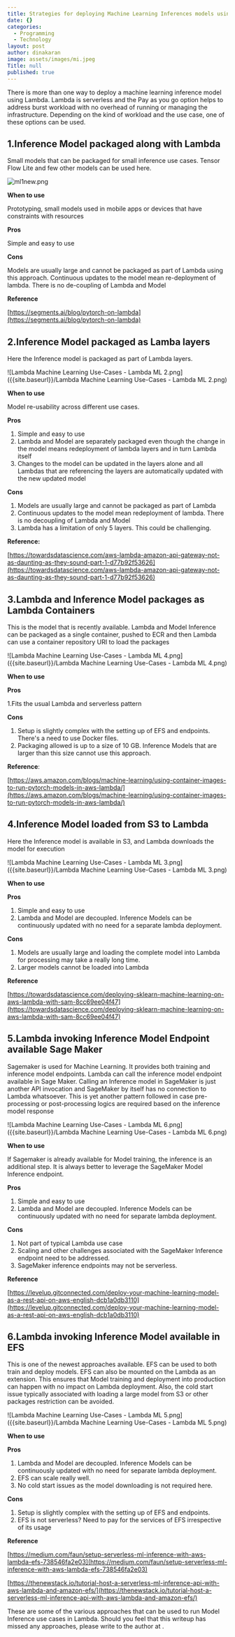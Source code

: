 ```yaml
---
title: Strategies for deploying Machine Learning Inferences models using Lambda
date: {}
categories:
  - Programming
  - Technology
layout: post
author: dinakaran
image: assets/images/mi.jpeg
Title: null
published: true
---
```


There is more than one way to deploy a machine learning inference model using Lambda. Lambda is serverless and the Pay as you go option helps to address burst workload with no overhead of running or managing the infrastructure. Depending on the kind of workload and the use case, one of these options can be used.

## 1.Inference Model packaged along with Lambda

Small models that can be packaged for small inference use cases. Tensor Flow Lite and few other models can be used here. 


![ml1new.png]({{site.baseurl}}/ml1new.png)


**When to use**

Prototyping, small models used in mobile apps or devices that have constraints with resources  

**Pros**

Simple and easy to use

**Cons**

Models are usually large and cannot be packaged as part of Lambda using this approach.
Continuous updates to the model mean re-deployment of lambda. There is no de-coupling of Lambda and Model 

**Reference**

[https://segments.ai/blog/pytorch-on-lambda](https://segments.ai/blog/pytorch-on-lambda)


## 2.Inference Model packaged as Lamba layers

Here the Inference model is packaged as part of Lambda layers.

![Lambda Machine Learning Use-Cases -  Lambda ML 2.png]({{site.baseurl}}/Lambda Machine Learning Use-Cases -  Lambda ML 2.png)


**When to use**

Model re-usability across different use cases. 

**Pros**

1. Simple and easy to use
2. Lambda and Model are separately packaged even though the change in the model means redeployment of lambda layers and in turn Lambda itself
3. Changes to the model can be updated in the layers alone and all Lambdas that are referencing the layers are automatically updated with the new updated model


**Cons**

1. Models are usually large and cannot be packaged as part of Lambda
2. Continuous updates to the model mean redeployment of lambda. There is no decoupling of Lambda and Model 
3. Lambda has a limitation of only 5 layers. This could be challenging.
 

**Reference:**

[https://towardsdatascience.com/aws-lambda-amazon-api-gateway-not-as-daunting-as-they-sound-part-1-d77b92f53626](https://towardsdatascience.com/aws-lambda-amazon-api-gateway-not-as-daunting-as-they-sound-part-1-d77b92f53626)


## 3.Lambda and Inference Model packages as Lambda Containers


This is the model that is recently available. Lambda and Model Inference can be packaged as a single container, pushed to ECR and then Lambda can use a container repository URI to load the packages 

![Lambda Machine Learning Use-Cases - Lambda ML 4.png]({{site.baseurl}}/Lambda Machine Learning Use-Cases - Lambda ML 4.png)



**When to use**

**Pros**
     
1.Fits the usual Lambda and serverless pattern 

**Cons**

    
1. Setup is slightly complex with the setting up of EFS and endpoints. There's a need to use Docker files. 
2. Packaging allowed is up to a size of 10 GB. Inference Models that are larger than this size cannot use this approach.


**Reference**: 

[https://aws.amazon.com/blogs/machine-learning/using-container-images-to-run-pytorch-models-in-aws-lambda/](https://aws.amazon.com/blogs/machine-learning/using-container-images-to-run-pytorch-models-in-aws-lambda/)




## 4.Inference Model loaded from S3 to Lambda

Here the Inference model is available in S3, and Lambda downloads the model for execution 

![Lambda Machine Learning Use-Cases -  Lambda ML 3.png]({{site.baseurl}}/Lambda Machine Learning Use-Cases -  Lambda ML 3.png)


**When to use**

**Pros**

1. Simple and easy to use
2. Lambda and Model are decoupled. Inference Models can be continuously updated with no need for a separate lambda deployment.

**Cons**

1. Models are usually large and loading the complete model into Lambda for processing may take a really long time. 
2. Larger models cannot be loaded into Lambda


**Reference** 

[https://towardsdatascience.com/deploying-sklearn-machine-learning-on-aws-lambda-with-sam-8cc69ee04f47](https://towardsdatascience.com/deploying-sklearn-machine-learning-on-aws-lambda-with-sam-8cc69ee04f47)


## 5.Lambda invoking Inference Model Endpoint available  Sage Maker

Sagemaker is used for Machine Learning. It provides both training and inference model endpoints. Lambda can call the inference model endpoint available in Sage Maker. Calling an Inference model in SageMaker is just another API invocation and SageMaker by itself has no connection to Lambda whatsoever. This is yet another pattern followed in case pre-processing or post-processing logics are required based on the inference model response  

![Lambda Machine Learning Use-Cases - Lambda ML 6.png]({{site.baseurl}}/Lambda Machine Learning Use-Cases - Lambda ML 6.png)


**When to use** 

If Sagemaker is already available for Model training, the inference is an additional step. It is always better to leverage the SageMaker Model Inference endpoint. 


**Pros**

1. Simple and easy to use
1. Lambda and Model are decoupled. Inference Models can be continuously updated with no need for separate lambda deployment.


**Cons**

1. Not part of typical Lambda use case
1.  Scaling and other challenges associated with the SageMaker Inference endpoint need to be   addressed. 
1.  SageMaker inference endpoints may not be serverless.


**Reference** 

[https://levelup.gitconnected.com/deploy-your-machine-learning-model-as-a-rest-api-on-aws-english-dcb1a0db3110](https://levelup.gitconnected.com/deploy-your-machine-learning-model-as-a-rest-api-on-aws-english-dcb1a0db3110)
 

## 6.Lambda invoking Inference Model available in EFS

This is one of the newest approaches available. EFS can be used to both train and deploy models. EFS can also be mounted on the Lambda as an extension. This ensures that Model training and deployment into production can happen with no impact on Lambda deployment. Also, the cold start issue typically associated with loading a large model from S3 or other packages restriction can be avoided. 

![Lambda Machine Learning Use-Cases -  Lambda ML 5.png]({{site.baseurl}}/Lambda Machine Learning Use-Cases -  Lambda ML 5.png)

**When to use**

**Pros**

1. Lambda and Model are decoupled. Inference Models can be continuously updated with no need for separate lambda deployment. 
1. EFS can scale really well. 
1. No cold start issues as the model downloading is not required here.
 
      
**Cons**
    
1. Setup is slightly complex with the setting up of EFS and endpoints. 
1. EFS is not serverless? Need to pay for the services of EFS  irrespective of its usage
 

**Reference**

[https://medium.com/faun/setup-serverless-ml-inference-with-aws-lambda-efs-738546fa2e03](https://medium.com/faun/setup-serverless-ml-inference-with-aws-lambda-efs-738546fa2e03)

[https://thenewstack.io/tutorial-host-a-serverless-ml-inference-api-with-aws-lambda-and-amazon-efs/](https://thenewstack.io/tutorial-host-a-serverless-ml-inference-api-with-aws-lambda-and-amazon-efs/)

These are some of the various approaches that can be used to run Model Inference use cases in Lambda. Should you feel that this writeup has missed any approaches, please write to the author at 
.

